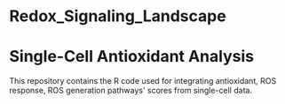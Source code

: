 # Redox_Signaling_Landscape

# Single-Cell Antioxidant Analysis

This repository contains the R code used for integrating antioxidant, ROS response, ROS generation pathways' scores from single-cell data.








